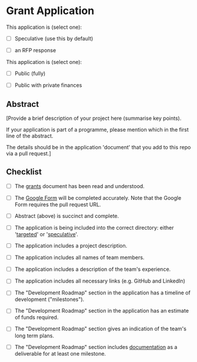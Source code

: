 # Grant Application

This application is (select one):

- [ ] Speculative (use this by default)
- [ ] an RFP response


This application is (select one):

- [ ] Public (fully)
- [ ] Public with private finances


## Abstract

[Provide a brief description of your project here (summarise key points).

If your application is part of a programme, please mention which in the first line of the abstract.

The details should be in the application 'document' that you add to this repo via a pull request.]


## Checklist

- [ ] The [grants](https://github.com/w3f/Web3-collaboration/blob/master/grants/grants.md) document has been read and understood.
- [ ] The [Google Form](https://docs.google.com/forms/d/e/1FAIpQLSfMfjiRmDQDRk-4OhNASM6BAKii7rz_B1jWtbCPkUh6N7M2ww/viewform) will be completed accurately. Note that the Google Form requires the pull request URL.
- [ ] Abstract (above) is succinct and complete.
- [ ] The application is being included into the correct directory: either '[targeted](https://github.com/w3f/Web3-collaboration/tree/master/grants/targeted)' or '[speculative](https://github.com/w3f/Web3-collaboration/tree/master/grants/speculative)'.
- [ ] The application includes a project description.
- [ ] The application includes all names of team members.
- [ ] The application includes a description of the team's experience.
- [ ] The application includes all necessary links (e.g. GitHub and LinkedIn)
- [ ] The "Development Roadmap" section in the application has a timeline of development ("milestones").
- [ ] The "Development Roadmap" section in the application has an estimate of funds required.
- [ ] The "Development Roadmap" section gives an indication of the team's long term plans.
- [ ] The "Development Roadmap" section includes [documentation](https://github.com/w3f/Web3-collaboration/blob/master/grants/grants.md#documentation) as a deliverable for at least one milestone.

